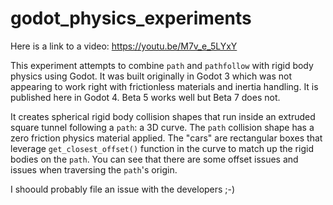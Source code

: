 # godot_physics_experiments

Here is a link to a video:
https://youtu.be/M7v_e_5LYxY

This experiment attempts to combine `path` and `pathfollow` with rigid body physics using Godot.  It was built originally in Godot 3 which was not appearing to work right with frictionless materials and inertia handling.  It is published here in Godot 4.  Beta 5 works well but Beta 7 does not.

It creates spherical rigid body collision shapes that run inside an extruded square tunnel following a `path`: a 3D curve.  The `path` collision shape has a zero friction physics material applied.  The "cars" are rectangular boxes that leverage `get_closest_offset()` function in the curve to match up the rigid bodies on the `path`.  You can see that there are some offset issues and issues when traversing the `path`'s origin.

I shoould probably file an issue with the developers ;-)
